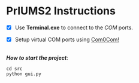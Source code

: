 # PrIUMS2 Instructions

- [x] Use **Terminal.exe** to connect to the *COM* ports.
- [x] Setup virtual COM ports using [Com0Com!](http://com0com.sourceforge.net/)


<br> ___How to start the project___:
```
cd src
python gui.py
```
